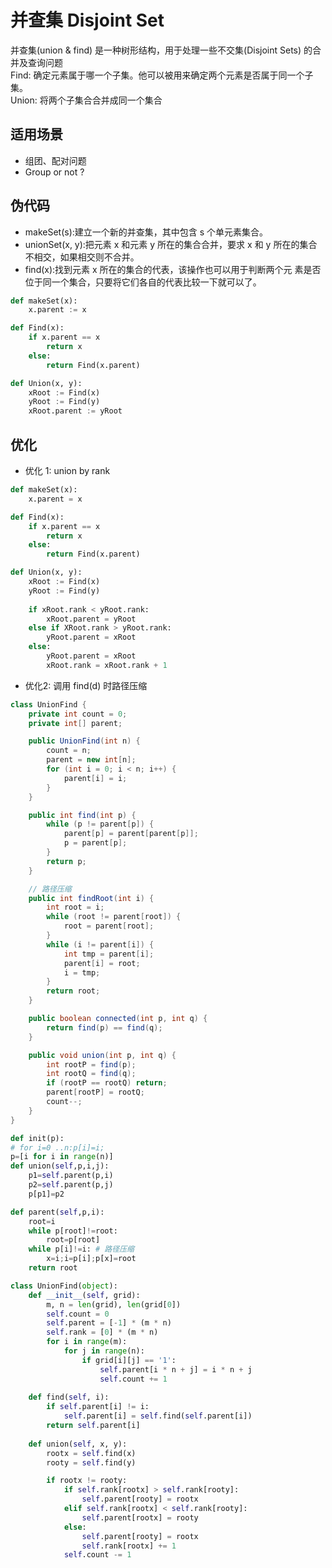 #   并查集 Disjoint Set

并查集(union & find) 是一种树形结构，用于处理一些不交集(Disjoint Sets) 的合并及查询问题  
Find: 确定元素属于哪一个子集。他可以被用来确定两个元素是否属于同一个子集。  
Union: 将两个子集合合并成同一个集合  

## 适用场景

- 组团、配对问题
- Group or not ?


## 伪代码

- makeSet(s):建立一个新的并查集，其中包含 s 个单元素集合。
- unionSet(x, y):把元素 x 和元素 y 所在的集合合并，要求 x 和 y 所在的集合不相交，如果相交则不合并。
- find(x):找到元素 x 所在的集合的代表，该操作也可以用于判断两个元 素是否位于同一个集合，只要将它们各自的代表比较一下就可以了。

```python
def makeSet(x):
    x.parent := x

def Find(x):
    if x.parent == x
        return x
    else:
        return Find(x.parent)

def Union(x, y):
    xRoot := Find(x)
    yRoot := Find(y)
    xRoot.parent := yRoot
```



## 优化 

- 优化 1: union by rank

```python
def makeSet(x):
    x.parent = x

def Find(x):
    if x.parent == x
        return x
    else:
        return Find(x.parent)

def Union(x, y):
    xRoot := Find(x)
    yRoot := Find(y)
    
    if xRoot.rank < yRoot.rank:
        xRoot.parent = yRoot
    else if XRoot.rank > yRoot.rank:
        yRoot.parent = xRoot
    else:
        yRoot.parent = xRoot
        xRoot.rank = xRoot.rank + 1
```

- 优化2: 调用 find(d) 时路径压缩

```Java
class UnionFind {
    private int count = 0;
    private int[] parent;

    public UnionFind(int n) {
        count = n;
        parent = new int[n];
        for (int i = 0; i < n; i++) {
            parent[i] = i;
        }
    }

    public int find(int p) {
        while (p != parent[p]) {
            parent[p] = parent[parent[p]];
            p = parent[p];
        }
        return p;
    }

    // 路径压缩
    public int findRoot(int i) {
        int root = i;
        while (root != parent[root]) {
            root = parent[root];
        }
        while (i != parent[i]) {
            int tmp = parent[i];
            parent[i] = root;
            i = tmp;
        }
        return root;
    }

    public boolean connected(int p, int q) {
        return find(p) == find(q);
    }

    public void union(int p, int q) {
        int rootP = find(p);
        int rootQ = find(q);
        if (rootP == rootQ) return;
        parent[rootP] = rootQ;
        count--;
    }
}
```

```python
def init(p):
# for i=0 ..n:p[i]=i;
p=[i for i in range(n)]
def union(self,p,i,j):
    p1=self.parent(p,i)
    p2=self.parent(p,j)
    p[p1]=p2

def parent(self,p,i):
    root=i
    while p[root]!=root:
        root=p[root]
    while p[i]!=i: # 路径压缩
        x=i;i=p[i];p[x]=root
    return root
```


```python
class UnionFind(object):
    def __init__(self, grid):
        m, n = len(grid), len(grid[0])
        self.count = 0
        self.parent = [-1] * (m * n)
        self.rank = [0] * (m * n)
        for i in range(m):
            for j in range(n):
                if grid[i][j] == '1':
                    self.parent[i * n + j] = i * n + j
                    self.count += 1
    
    def find(self, i):
        if self.parent[i] != i:
            self.parent[i] = self.find(self.parent[i])
        return self.parent[i]
    
    def union(self, x, y):
        rootx = self.find(x)
        rooty = self.find(y)

        if rootx != rooty:
            if self.rank[rootx] > self.rank[rooty]:
                self.parent[rooty] = rootx
            elif self.rank[rootx] < self.rank[rooty]:
                self.parent[rootx] = rooty
            else:
                self.parent[rooty] = rootx
                self.rank[rootx] += 1
            self.count -= 1
```

